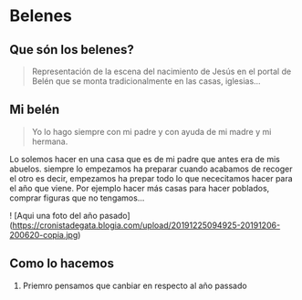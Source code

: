 # **Belenes**
## Que són los belenes?

>Representación de la escena del nacimiento de Jesús en el portal de Belén que se monta tradicionalmente en las casas, iglesias...

## Mi belén 
>Yo lo hago siempre con mi padre y con ayuda de mi madre y mi hermana.

Lo solemos hacer en una casa que es de mi padre  que antes era de mis abuelos. siempre lo empezamos ha preparar cuando acabamos de recoger el otro
es decir, empezamos ha prepar todo lo que nececitamos hacer para el año que viene. Por ejemplo hacer más casas para hacer poblados,  comprar figuras que no tengamos...

! [Aqui una foto del año pasado] (https://cronistadegata.blogia.com/upload/20191225094925-20191206-200620-copia.jpg)
## Como lo hacemos    
  1. Priemro pensamos que canbiar en respecto al año passado 

